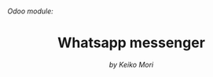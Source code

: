 <h6>Odoo module: </h6>
<h1 align="center">Whatsapp messenger</h1>
<h6 align="center">by Keiko Mori</h6>

